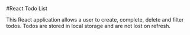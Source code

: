 #React Todo List

This React application allows a user to create, complete, delete and filter todos. Todos are stored in local storage and are not lost on refresh.

